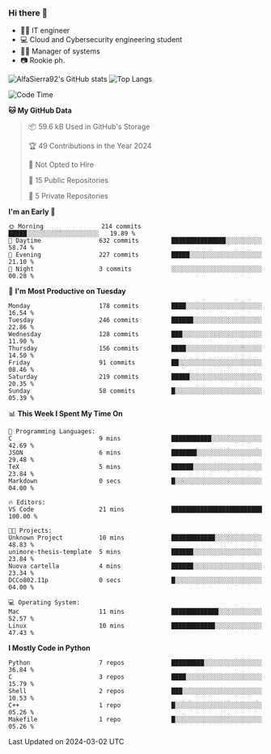 ### Hi there 👋
- 👨‍💻 IT engineer
- 💻 Cloud and Cybersecurity engineering student
- 👨‍💼 Manager of systems
- 📷 Rookie ph.


![AlfaSierra92's GitHub stats](https://github-readme-stats.vercel.app/api?username=AlfaSierra92&theme=nord)
![Top Langs](https://github-readme-stats.vercel.app/api/top-langs/?username=AlfaSierra92&theme=nord&layout=compact)

<!--START_SECTION:waka-->
![Code Time](http://img.shields.io/badge/Code%20Time-58%20hrs%2054%20mins-blue)

**🐱 My GitHub Data** 

> 📦 59.6 kB Used in GitHub's Storage 
 > 
> 🏆 49 Contributions in the Year 2024
 > 
> 🚫 Not Opted to Hire
 > 
> 📜 15 Public Repositories 
 > 
> 🔑 5 Private Repositories 
 > 
**I'm an Early 🐤** 

```text
🌞 Morning                214 commits         █████░░░░░░░░░░░░░░░░░░░░   19.89 % 
🌆 Daytime                632 commits         ███████████████░░░░░░░░░░   58.74 % 
🌃 Evening                227 commits         █████░░░░░░░░░░░░░░░░░░░░   21.10 % 
🌙 Night                  3 commits           ░░░░░░░░░░░░░░░░░░░░░░░░░   00.28 % 
```
📅 **I'm Most Productive on Tuesday** 

```text
Monday                   178 commits         ████░░░░░░░░░░░░░░░░░░░░░   16.54 % 
Tuesday                  246 commits         ██████░░░░░░░░░░░░░░░░░░░   22.86 % 
Wednesday                128 commits         ███░░░░░░░░░░░░░░░░░░░░░░   11.90 % 
Thursday                 156 commits         ████░░░░░░░░░░░░░░░░░░░░░   14.50 % 
Friday                   91 commits          ██░░░░░░░░░░░░░░░░░░░░░░░   08.46 % 
Saturday                 219 commits         █████░░░░░░░░░░░░░░░░░░░░   20.35 % 
Sunday                   58 commits          █░░░░░░░░░░░░░░░░░░░░░░░░   05.39 % 
```


📊 **This Week I Spent My Time On** 

```text
💬 Programming Languages: 
C                        9 mins              ███████████░░░░░░░░░░░░░░   42.69 % 
JSON                     6 mins              ███████░░░░░░░░░░░░░░░░░░   29.48 % 
TeX                      5 mins              ██████░░░░░░░░░░░░░░░░░░░   23.84 % 
Markdown                 0 secs              █░░░░░░░░░░░░░░░░░░░░░░░░   04.00 % 

🔥 Editors: 
VS Code                  21 mins             █████████████████████████   100.00 % 

🐱‍💻 Projects: 
Unknown Project          10 mins             ████████████░░░░░░░░░░░░░   48.83 % 
unimore-thesis-template  5 mins              ██████░░░░░░░░░░░░░░░░░░░   23.84 % 
Nuova cartella           4 mins              ██████░░░░░░░░░░░░░░░░░░░   23.34 % 
DCCo802.11p              0 secs              █░░░░░░░░░░░░░░░░░░░░░░░░   04.00 % 

💻 Operating System: 
Mac                      11 mins             █████████████░░░░░░░░░░░░   52.57 % 
Linux                    10 mins             ████████████░░░░░░░░░░░░░   47.43 % 
```

**I Mostly Code in Python** 

```text
Python                   7 repos             █████████░░░░░░░░░░░░░░░░   36.84 % 
C                        3 repos             ████░░░░░░░░░░░░░░░░░░░░░   15.79 % 
Shell                    2 repos             ███░░░░░░░░░░░░░░░░░░░░░░   10.53 % 
C++                      1 repo              █░░░░░░░░░░░░░░░░░░░░░░░░   05.26 % 
Makefile                 1 repo              █░░░░░░░░░░░░░░░░░░░░░░░░   05.26 % 
```




 Last Updated on 2024-03-02 UTC
<!--END_SECTION:waka-->

<!--
**AlfaSierra92/AlfaSierra92** is a ✨ _special_ ✨ repository because its `README.md` (this file) appears on your GitHub profile.

Here are some ideas to get you started:

- 🔭 I’m currently working on ...
- 🌱 I’m currently learning ...
- 👯 I’m looking to collaborate on ...
- 🤔 I’m looking for help with ...
- 💬 Ask me about ...
- 📫 How to reach me: ...
- 😄 Pronouns: ...
- ⚡ Fun fact: ...
-->
